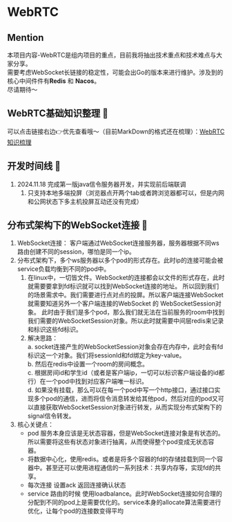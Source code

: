 # WebRTC

## Mention
本项目内容-WebRTC是组内项目的重点，目前我将抽出技术重点和技术难点与大家分享。   
需要考虑WebSocket长链接的稳定性，可能会出Go的版本来进行维护。涉及到的核心中间件件有**Redis** 和 **Nacos**。   
尽请期待～ 

## WebRTC基础知识整理 🚀
可以点击链接右边👉优先查看哦～（目前MarkDown的格式还在梳理）：[WebRTC知识梳理](./WebRTC知识梳理.md)

## 开发时间线 📝
1. 2024.11.18 完成第一版java信令服务器开发，并实现前后端联调  
    1. 只支持本地多端投屏（浏览器点开两个tab或者跨浏览器都可以，但是内网和公网状态下多主机投屏互动还没有完成）





## 分布式架构下的WebSocket连接 🔗

1. WebSocket连接： 客户端通过WebSocket连接服务器，服务器根据不同ws路由创建不同的session，哪怕是同一个ip。
2. 分布式架构下，多个ws服务器以多个pod的形式存在。此时ip的连接可能会被service负载均衡到不同的pod中。
	1. 在linux中，一切皆文件。WebSocket的连接都会以文件的形式存在，此时就需要要拿到fd标识就可以找到WebSocket连接的地址。
	   所以回到我们的场景需求中。我们需要进行点对点的投屏。所以客户端连接WebSocket 就需要知道另外一个客户端连接的WebSocket 的 WebSocketSession对象。
	   此时由于我们是多个pod，那么我们就无法在当前服务的room中找到我们需要的WebSocketSession对象。所以此时就需要中间层redis来记录和标识这些fd标识。
	2. 解决思路：   
	   a. socket连接产生的WebSocketSession对象会存在内存中，此时会有fd标识这一个对象。我们将sessionId和fd绑定为key-value。   
	   b. 然后在redis中设置一个room的房间概念。   
	   c. 根据房间id和学生id（或者是客户端ip，一切可以标识客户端设备的id都行）在一个pod中找到对应客户端唯一标识。    
		d. 如果没有挂载，那么可以在每一个pod中写一个http接口，通过接口实现多个pod的通信，进而将信令消息转发给其他pod，然后对应的pod又可以直接获取WebSocketSession对象进行转发，从而实现分布式架构下的signal信令转发。  
3. 核心关键点：
   * pod 服务本身应该是无状态容器，但是WebSocket连接对象是有状态的。所以需要将这些有状态对象进行抽离，从而使得整个pod变成无状态容器。   
   * 将数据中心化，使用redis。或者是将多个容器的fd的存储挂载到同一个容器中。甚至还可以使用进程通信的一系列技术：共享内存等，实现fd的共享。
   * 每次连接 设置ack 返回连接确认状态    
   * service 路由的时候 使用loadbalance。此时WebSocket连接如何合理的分配到不同的pod上是需要优化的。service本身的allocate算法需要进行优化，让每个pod的连接数变得平均 

 	   
